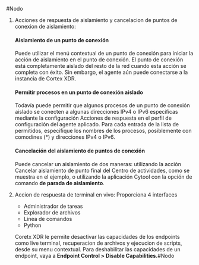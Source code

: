 #Nodo

1. Acciones de respuesta de aislamiento y cancelacion de puntos de conexion de aislamiento: 
   #### Aislamiento de un punto de conexión
   Puede utilizar el menú contextual de un punto de conexión para iniciar la acción de aislamiento en el punto de conexión. El punto de conexión está completamente aislado del resto de la red cuando esta acción se completa con éxito. Sin embargo, el agente aún puede conectarse a la instancia de Cortex XDR.
   #### Permitir procesos en un punto de conexión aislado
   Todavía puede permitir que algunos procesos de un punto de conexión aislado se conecten a algunas direcciones IPv4 o IPv6 específicas mediante la configuración Acciones de respuesta en el perfil de configuración del agente aplicado. Para cada entrada de la lista de permitidos, especifique los nombres de los procesos, posiblemente con comodines (*) y direcciones IPv4 o IPv6.
   #### Cancelación del aislamiento de puntos de conexión
   Puede cancelar un aislamiento de dos maneras: utilizando la acción Cancelar aislamiento de punto final del Centro de actividades, como se muestra en el ejemplo, o utilizando la aplicación Cytool con la opción de comando **de parada de aislamiento**.

2. Accion de respuesta de terminal en vivo: Proporciona 4 interfaces
   - Administrador de tareas
   - Explorador de archivos
   - Linea de comandos
   - Python
     
    Coretx XDR le permite desactivar las capacidades de los endpoints como live terminal, recuperacion de archivos y ejecucion de scripts, desde su menu contextual.
    Para deshabilitar las capacidades de un endpoint, vaya a **Endpoint Control > Disable Capabilities.**#Nodo
